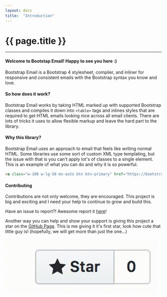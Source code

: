 ```yaml
---
layout: docs
title:  "Introduction"
---
```

<h1 class="mt-0 h2 mb-2">{{ page.title }}</h1>
<hr>

#### Welcome to Bootstap Email! Happy to see you here :)
Bootstrap Email is a Bootstrap 4 stylesheet, compiler, and inliner for responsive and consistent emails with the Bootstrap syntax you know and love.

#### So how does it work?
Bootstrap Email works by taking HTML marked up with supported Bootstrap classes and compiles it down into `<table>` tags and inlines styles that are required to get HTML emails looking nice across all email clients. There are lots of tricks it uses to allow flexible markup and leave the hard part to the library.

#### Why this library?
Bootstrap Email uses an approach to email that feels like writing normal HTML. Some libraries use some sort of custom XML type templating, but the issue with that is you can't apply lot's of classes to a single element. This is an example of what you can do and why it is so powerful.

```html
<a class="w-100 w-lg-50 mx-auto btn btn-primary" href="https://bootstrapemail.com">Tada</a>
```

#### Contributing
Contributions are not only welcome, they are encouraged. This project is big and exciting and I need your help to continue to grow and build this.

Have an issue to report?! Awesome report it [here](https://github.com/bootstrap-email/bootstrap-email/issues)!

Another way you can help and show your support is giving this project a star on the [GitHub Page](https://github.com/bootstrap-email/bootstrap-email). This is me giving it it's first star, look how cute that little guy is! (hopefully, we will get more than just the one...)

<a href="https://github.com/bootstrap-email/bootstrap-email" class="w-25 mx-auto d-block">
  <img src="/img/gifs/star.gif" class="w-100" />
</a>
